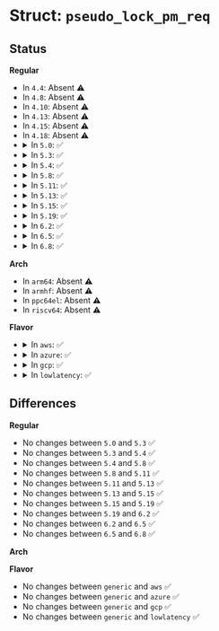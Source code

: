 # Struct: <code>pseudo_lock_pm_req</code>

## Status
<b>Regular</b>
<ul>
<li>
In <code>4.4</code>: Absent ⚠️
</li>
<li>
In <code>4.8</code>: Absent ⚠️
</li>
<li>
In <code>4.10</code>: Absent ⚠️
</li>
<li>
In <code>4.13</code>: Absent ⚠️
</li>
<li>
In <code>4.15</code>: Absent ⚠️
</li>
<li>
In <code>4.18</code>: Absent ⚠️
</li>
<li>
<details>
<summary>In <code>5.0</code>: ✅</summary>

```c
struct pseudo_lock_pm_req {
    struct list_head list;
    struct dev_pm_qos_request req;
};
```
</details>
</li>
<li>
<details>
<summary>In <code>5.3</code>: ✅</summary>

```c
struct pseudo_lock_pm_req {
    struct list_head list;
    struct dev_pm_qos_request req;
};
```
</details>
</li>
<li>
<details>
<summary>In <code>5.4</code>: ✅</summary>

```c
struct pseudo_lock_pm_req {
    struct list_head list;
    struct dev_pm_qos_request req;
};
```
</details>
</li>
<li>
<details>
<summary>In <code>5.8</code>: ✅</summary>

```c
struct pseudo_lock_pm_req {
    struct list_head list;
    struct dev_pm_qos_request req;
};
```
</details>
</li>
<li>
<details>
<summary>In <code>5.11</code>: ✅</summary>

```c
struct pseudo_lock_pm_req {
    struct list_head list;
    struct dev_pm_qos_request req;
};
```
</details>
</li>
<li>
<details>
<summary>In <code>5.13</code>: ✅</summary>

```c
struct pseudo_lock_pm_req {
    struct list_head list;
    struct dev_pm_qos_request req;
};
```
</details>
</li>
<li>
<details>
<summary>In <code>5.15</code>: ✅</summary>

```c
struct pseudo_lock_pm_req {
    struct list_head list;
    struct dev_pm_qos_request req;
};
```
</details>
</li>
<li>
<details>
<summary>In <code>5.19</code>: ✅</summary>

```c
struct pseudo_lock_pm_req {
    struct list_head list;
    struct dev_pm_qos_request req;
};
```
</details>
</li>
<li>
<details>
<summary>In <code>6.2</code>: ✅</summary>

```c
struct pseudo_lock_pm_req {
    struct list_head list;
    struct dev_pm_qos_request req;
};
```
</details>
</li>
<li>
<details>
<summary>In <code>6.5</code>: ✅</summary>

```c
struct pseudo_lock_pm_req {
    struct list_head list;
    struct dev_pm_qos_request req;
};
```
</details>
</li>
<li>
<details>
<summary>In <code>6.8</code>: ✅</summary>

```c
struct pseudo_lock_pm_req {
    struct list_head list;
    struct dev_pm_qos_request req;
};
```
</details>
</li>
</ul>
<b>Arch</b>
<ul>
<li>
In <code>arm64</code>: Absent ⚠️
</li>
<li>
In <code>armhf</code>: Absent ⚠️
</li>
<li>
In <code>ppc64el</code>: Absent ⚠️
</li>
<li>
In <code>riscv64</code>: Absent ⚠️
</li>
</ul>
<b>Flavor</b>
<ul>
<li>
<details>
<summary>In <code>aws</code>: ✅</summary>

```c
struct pseudo_lock_pm_req {
    struct list_head list;
    struct dev_pm_qos_request req;
};
```
</details>
</li>
<li>
<details>
<summary>In <code>azure</code>: ✅</summary>

```c
struct pseudo_lock_pm_req {
    struct list_head list;
    struct dev_pm_qos_request req;
};
```
</details>
</li>
<li>
<details>
<summary>In <code>gcp</code>: ✅</summary>

```c
struct pseudo_lock_pm_req {
    struct list_head list;
    struct dev_pm_qos_request req;
};
```
</details>
</li>
<li>
<details>
<summary>In <code>lowlatency</code>: ✅</summary>

```c
struct pseudo_lock_pm_req {
    struct list_head list;
    struct dev_pm_qos_request req;
};
```
</details>
</li>
</ul>

## Differences
<b>Regular</b>
<ul>
<li>
No changes between <code>5.0</code> and <code>5.3</code> ✅
</li>
<li>
No changes between <code>5.3</code> and <code>5.4</code> ✅
</li>
<li>
No changes between <code>5.4</code> and <code>5.8</code> ✅
</li>
<li>
No changes between <code>5.8</code> and <code>5.11</code> ✅
</li>
<li>
No changes between <code>5.11</code> and <code>5.13</code> ✅
</li>
<li>
No changes between <code>5.13</code> and <code>5.15</code> ✅
</li>
<li>
No changes between <code>5.15</code> and <code>5.19</code> ✅
</li>
<li>
No changes between <code>5.19</code> and <code>6.2</code> ✅
</li>
<li>
No changes between <code>6.2</code> and <code>6.5</code> ✅
</li>
<li>
No changes between <code>6.5</code> and <code>6.8</code> ✅
</li>
</ul>
<b>Arch</b>
<ul>
</ul>
<b>Flavor</b>
<ul>
<li>
No changes between <code>generic</code> and <code>aws</code> ✅
</li>
<li>
No changes between <code>generic</code> and <code>azure</code> ✅
</li>
<li>
No changes between <code>generic</code> and <code>gcp</code> ✅
</li>
<li>
No changes between <code>generic</code> and <code>lowlatency</code> ✅
</li>
</ul>
